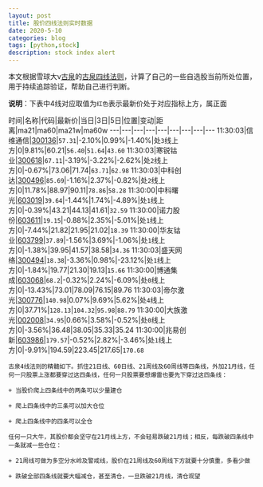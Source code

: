 ```yaml
---
layout: post
title: 股价四线法则实时数据
date: 2020-5-10
categories: blog
tags: [python,stock]
description: stock index alert
---
```



本文根据雪球大v[古泉](https://xueqiu.com/u/7148646888)的[古泉四线法则](https://xueqiu.com/7148646888/130498192)，计算了自己的一些自选股当前所处位置，用于持续追踪验证，帮助自己进行判断。

**说明**：下表中4线对应取值为`红色`表示最新价处于对应指标上方，属正面

时间|名称|代码|最新价|当日|3日|5日|位置|变动|距离|ma21|ma60|ma21w|ma60w
---|---|---|---|---|---|---|---|---
11:30:03|信维通信|[300136](https://xueqiu.com/S/SZ300136)|`57.31`|-2.10%|0.99%|-1.40%|处`3`线上方|0|9.81%|60.21|`56.40`|`51.64`|`43.60`
11:30:03|寒锐钴业|[300618](https://xueqiu.com/S/SZ300618)|`67.11`|-3.19%|-3.22%|-2.62%|处`2`线上方|0|-0.67%|73.06|71.74|`63.71`|`62.98`
11:30:03|中科创达|[300496](https://xueqiu.com/S/SZ300496)|`85.69`|-1.16%|2.37%|-0.82%|处`2`线上方|0|11.78%|88.97|90.11|`78.86`|`58.28`
11:30:00|中科曙光|[603019](https://xueqiu.com/S/SH603019)|`39.64`|-1.44%|1.74%|-4.89%|处`1`线上方|0|-0.39%|43.21|44.13|41.61|`32.59`
11:30:00|诺力股份|[603611](https://xueqiu.com/S/SH603611)|`19.15`|-0.88%|2.35%|-5.01%|处`1`线上方|0|-7.44%|21.82|21.95|21.02|`18.39`
11:30:00|华友钴业|[603799](https://xueqiu.com/S/SH603799)|`37.89`|-1.56%|3.69%|-1.06%|处`1`线上方|0|-1.38%|39.95|41.57|38.58|`34.36`
11:30:03|盛天网络|[300494](https://xueqiu.com/S/SZ300494)|`18.38`|-3.36%|0.98%|-23.12%|处`1`线上方|0|-1.84%|19.77|21.30|19.13|`15.66`
11:30:00|博通集成|[603068](https://xueqiu.com/S/SH603068)|`68.2`|-0.32%|2.24%|-6.09%|处`0`线上方|0|-13.43%|73.01|78.09|76.15|89.76
11:30:03|帝尔激光|[300776](https://xueqiu.com/S/SZ300776)|`140.98`|0.07%|9.69%|5.62%|处`4`线上方|0|37.71%|`128.13`|`104.32`|`95.98`|`88.79`
11:30:00|大族激光|[002008](https://xueqiu.com/S/SZ002008)|`34.95`|0.66%|3.58%|-0.52%|处`0`线上方|0|-3.56%|36.48|38.05|35.33|35.24
11:30:00|兆易创新|[603986](https://xueqiu.com/S/SH603986)|`179.57`|-0.52%|2.82%|-3.46%|处`1`线上方|0|-9.91%|194.59|223.45|217.65|`170.68`

```
古泉4线法则的精髓如下。抓住21日线、60日线、21周线及60周线等四条线，外加21月线，任何一只股票上涨都要穿过这四条线，任何一只股票要想爆雷也要先下穿过这四条线：

+ 当股价爬上四条线中的两条可以少量建仓

+ 爬上四条线中的三条可以加大仓位

+ 爬上四条线中的四条可以全仓

任何一只大牛，其股价都会坚守在21月线上方，不会轻易跌破21月线；相反，每跌破四条线中一条就减一些仓位：

+ 21周线可做为多空分水岭及警戒线，股价在21周线及60周线下方就要十分慎重，多看少做

+ 跌破全部四条线就要大幅减仓，甚至清仓，一旦跌破21月线，清仓观望
```